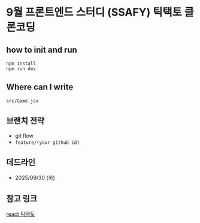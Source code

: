 # 9월 프론트엔드 스터디 (SSAFY) 틱택토 클론코딩

## how to init and run
```shell
npm install
npm run dev
```

## Where can I write
`src/Game.jsx`

## 브랜치 전략
- git flow
- `feature/(your github id)`

## 데드라인
- 2025/09/30 (화)

## 참고 링크
[react 틱택토](https://ko.react.dev/learn/tutorial-tic-tac-toe)